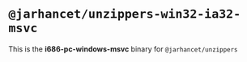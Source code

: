 # `@jarhancet/unzippers-win32-ia32-msvc`

This is the **i686-pc-windows-msvc** binary for `@jarhancet/unzippers`

